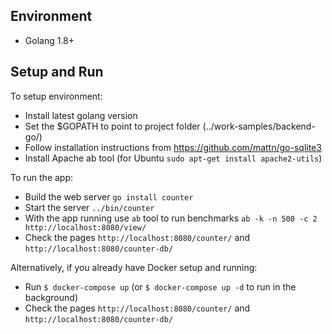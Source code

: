 ## Environment

* Golang 1.8+

## Setup and Run

To setup environment:

- Install latest golang version
- Set the $GOPATH to point to project folder (../work-samples/backend-go/)
- Follow installation instructions from https://github.com/mattn/go-sqlite3
- Install Apache ab tool (for Ubuntu `sudo apt-get install apache2-utils`)

To run the app:

- Build the web server `go install counter`
- Start the server `../bin/counter`
- With the app running use `ab` tool to run benchmarks `ab -k -n 500 -c 2 http://localhost:8080/view/`
- Check the pages `http://localhost:8080/counter/` and `http://localhost:8080/counter-db/`

Alternatively, if you already have Docker setup and running:

- Run `$ docker-compose up` (or `$ docker-compose up -d` to run in the background)
- Check the pages `http://localhost:8080/counter/` and `http://localhost:8080/counter-db/`
